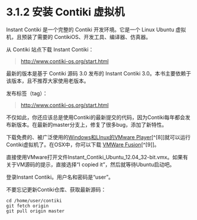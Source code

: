 # 3.1.2 安装 Contiki 虚拟机

Instant Contiki 是一个完整的 Contiki 开发环境。它是一个 Linux Ubuntu 虚拟机，且预装了需要的 ContikiOS、开发工具、编译器、仿真器。

从 Contiki 站点下载 Instant Contiki：

> http://www.contiki-os.org/start.html

最新的版本是基于 Contiki 源码 3.0 发布的 Instant Contiki 3.0。本书主要依赖于该版本，且不推荐大家使用老版本。

发布标签（tag）：

> http://www.contiki-os.org/start.html

不仅如此，你还应该总是使用Contiki的最新提交的代码，因为Contiki每年都会发布新版本。在最新的master分支上，修复了很多bug，添加了新特性。

下载免费的、被广泛使用的[Windows和LInux的VMware Player](https://my.vmware.com/web/vmware/free#desktop_end_user_computing/vmware_player/6_0)[^[8]]就可以运行Contiki虚拟机了。在OSX中，你可以下载 [VMWare Fusion](http://www.vmware.com/products/fusion)[^[9]]。

直接使用VMware打开文件Instant_Contiki_Ubuntu_12.04_32-bit.vmx。如果有关于VM源码的提示，直接选择“I copied it”，然后就等待Ubuntu启动吧。

登录Instant Contiki。用户名和密码是“user”。

不要忘记更新Contiki仓库、获取最新源码：
```
cd /home/user/contiki
git fetch origin
git pull origin master
```